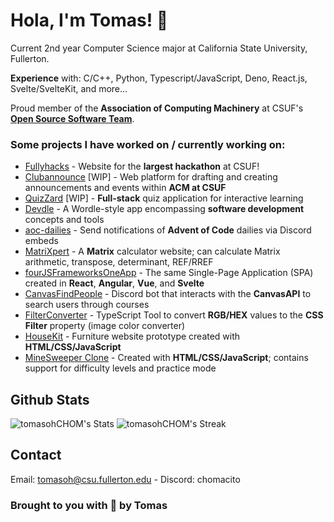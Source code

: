 # Hola, I'm Tomas! 👋

Current 2nd year Computer Science major at California State University, Fullerton.

**Experience** with: C/C++, Python, Typescript/JavaScript, Deno, React.js, Svelte/SvelteKit, and more...

Proud member of the **Association of Computing Machinery** at CSUF's [**Open Source Software Team**](https://github.com/acmcsufoss).

### Some projects I have worked on / currently working on:
- [Fullyhacks](https://github.com/acmcsufoss/fullyhacks) - Website for the **largest hackathon** at CSUF!
- [Clubannounce](https://github.com/acmcsufoss/clubannounce) [WIP] - Web platform for drafting and creating announcements and events within **ACM at CSUF**
- [QuizZard](https://github.com/tomasohCHOM/QuizZard) [WIP] - **Full-stack** quiz application for interactive learning
- [Devdle](https://github.com/tomasohCHOM/Devdle) - A Wordle-style app encompassing **software development** concepts and tools
- [aoc-dailies](https://github.com/tomasohCHOM/aoc-dailies) - Send notifications of **Advent of Code** dailies via Discord embeds
- [MatriXpert](https://github.com/tomasohCHOM/MatriXpert) - A **Matrix** calculator website; can calculate Matrix arithmetic, transpose, determinant, REF/RREF
- [fourJSFrameworksOneApp](https://github.com/tomasohCHOM/fourJSFrameworksOneApp) - The same Single-Page Application (SPA) created in **React**, **Angular**, **Vue**, and **Svelte**
- [CanvasFindPeople](https://github.com/tomasohCHOM/CanvasFindPeople) - Discord bot that interacts with the **CanvasAPI** to search users through courses
- [FilterConverter](https://github.com/tomasohCHOM/FilterConverter) - TypeScript Tool to convert **RGB/HEX** values to the **CSS Filter** property (image color converter)
- [HouseKit](https://github.com/tomasohCHOM/HouseKit) - Furniture website prototype created with **HTML/CSS/JavaScript**
- [MineSweeper Clone](https://github.com/tomasohCHOM/MineSweeper) - Created with **HTML/CSS/JavaScript**; contains support for difficulty levels and practice mode

## Github Stats

![tomasohCHOM's Stats](https://github-readme-stats.vercel.app/api?username=tomasohCHOM&theme=tokyonight&show_icons=true&hide_border=true&count_private=true)
![tomasohCHOM's Streak](https://github-readme-streak-stats.herokuapp.com/?user=tomasohCHOM&theme=tokyonight&hide_border=true)

## Contact

Email: [tomasoh@csu.fullerton.edu](mailto:tomasohe@csu.fullerton.edu) - Discord: chomacito

### Brought to you with 💌 by Tomas
